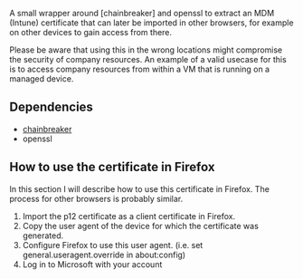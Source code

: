 A small wrapper around [chainbreaker] and openssl to extract an MDM (Intune) certificate that can later be imported in other browsers, for example on other devices to gain access from there.

Please be aware that using this in the wrong locations might compromise the security of company resources. An example of a valid usecase for this is to access company resources from within a VM that is running on a managed device.

## Dependencies

* [chainbreaker](https://github.com/n0fate/chainbreaker)
* openssl

## How to use the certificate in Firefox

In this section I will describe how to use this certificate in Firefox. The process for other browsers is probably similar.

1. Import the p12 certificate as a client certificate in Firefox.
2. Copy the user agent of the device for which the certificate was generated.
3. Configure Firefox to use this user agent. (i.e. set general.useragent.override in about:config)
4. Log in to Microsoft with your account
